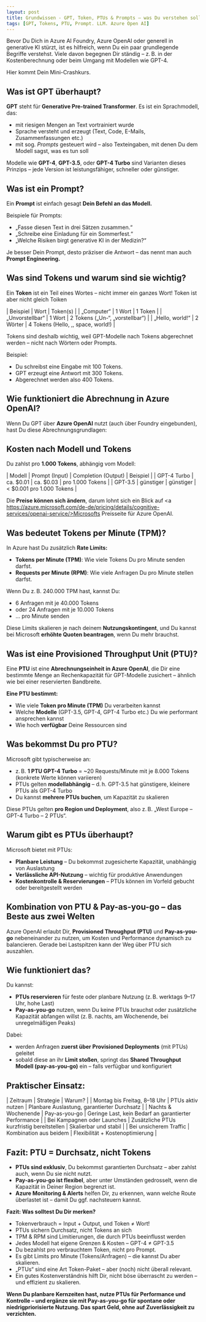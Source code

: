 ```yaml
---
layout: post
title: Grundwissen - GPT, Token, PTUs & Prompts – was Du verstehen solltest, bevor Du loslegst
tags: [GPT, Tokens, PTU, Prompt. LLM. Azure Open AI]
---
```


Bevor Du Dich in Azure AI Foundry, Azure OpenAI oder generell in generative KI stürzt, ist es hilfreich, wenn Du ein paar grundlegende Begriffe verstehst. Viele davon begegnen Dir ständig – z. B. in der Kostenberechnung oder beim Umgang mit Modellen wie GPT-4.

Hier kommt Dein Mini-Crashkurs.

## Was ist GPT überhaupt?
**GPT** steht für **Generative Pre-trained Transformer**. Es ist ein Sprachmodell, das:

- mit riesigen Mengen an Text vortrainiert wurde
- Sprache versteht und erzeugt (Text, Code, E-Mails, Zusammenfassungen etc.)
- mit sog. *Prompts* gesteuert wird – also Texteingaben, mit denen Du dem Modell sagst, was es tun soll

Modelle wie **GPT-4**, **GPT-3.5**, oder **GPT-4 Turbo** sind Varianten dieses Prinzips – jede Version ist leistungsfähiger, schneller oder günstiger.

## Was ist ein Prompt?
Ein **Prompt** ist einfach gesagt **Dein Befehl an das Modell.**

Beispiele für Prompts:
- „Fasse diesen Text in drei Sätzen zusammen.“
- „Schreibe eine Einladung für ein Sommerfest.“
- „Welche Risiken birgt generative KI in der Medizin?“

Je besser Dein Prompt, desto präziser die Antwort – das nennt man auch **Prompt Engineering.**

## Was sind Tokens und warum sind sie wichtig?
Ein **Token** ist ein Teil eines Wortes – nicht immer ein ganzes Wort!
Token ist aber nicht gleich Toiken

| Beispiel | Wort | Token(s) |
| „Computer“ |	1 Wort |	1 Token |
| „Unvorstellbar“ |	1 Wort |	2 Tokens („Un-“, „vorstellbar“) |
| „Hello, world!“ |	2 Wörter |	4 Tokens (Hello, ,, space, world!) |

Tokens sind deshalb wichtig, weil GPT-Modelle nach Tokens abgerechnet werden – nicht nach Wörtern oder Prompts.

Beispiel:

- Du schreibst eine Eingabe mit 100 Tokens.
- GPT erzeugt eine Antwort mit 300 Tokens.
- Abgerechnet werden also 400 Tokens.

## Wie funktioniert die Abrechnung in Azure OpenAI?
Wenn Du GPT über **Azure OpenAI** nutzt (auch über Foundry eingebunden), hast Du diese Abrechnungsgrundlagen:

## Kosten nach Modell und Tokens
Du zahlst pro **1.000 Tokens**, abhängig vom Modell:

| Modell |	Prompt (Input) |	Completion (Output) |	Beispiel |
| GPT-4 Turbo |	ca. $0.01	| ca. $0.03	| pro 1.000 Tokens |
| GPT-3.5	| günstiger	| günstiger	| < $0.001 pro 1.000 Tokens |

Die **Preise können sich ändern**, darum lohnt sich ein Blick auf <a https://azure.microsoft.com/de-de/pricing/details/cognitive-services/openai-service/>Microsofts Preisseite für Azure OpenAI</a>.

## Was bedeutet Tokens per Minute (TPM)?
In Azure hast Du zusätzlich **Rate Limits:**

- **Tokens per Minute (TPM)**: Wie viele Tokens Du pro Minute senden darfst.
- **Requests per Minute (RPM)**: Wie viele Anfragen Du pro Minute stellen darfst.

Wenn Du z. B. 240.000 TPM hast, kannst Du:

- 6 Anfragen mit je 40.000 Tokens
- oder 24 Anfragen mit je 10.000 Tokens
- … pro Minute senden

Diese Limits skalieren je nach deinem **Nutzungskontingent**, und Du kannst bei Microsoft **erhöhte Quoten beantragen**, wenn Du mehr brauchst.

## Was ist eine Provisioned Throughput Unit (PTU)?
Eine **PTU** ist eine **Abrechnungseinheit in Azure OpenAI**, die Dir eine bestimmte Menge an Rechenkapazität für GPT-Modelle zusichert – ähnlich wie bei einer reservierten Bandbreite.

**Eine PTU bestimmt:**
- Wie viele **Token pro Minute (TPM)** Du verarbeiten kannst
- Welche **Modelle** (GPT-3.5, GPT-4, GPT-4 Turbo etc.) Du wie performant ansprechen kannst
- Wie hoch **verfügbar** Deine Ressourcen sind

## Was bekommst Du pro PTU?
Microsoft gibt typischerweise an:

- z. B. **1 PTU GPT-4 Turbo** = ~20 Requests/Minute mit je 8.000 Tokens (konkrete Werte können variieren)
- PTUs gelten **modellabhängig** – d. h. GPT-3.5 hat günstigere, kleinere PTUs als GPT-4 Turbo
- Du kannst **mehrere PTUs buchen**, um Kapazität zu skalieren

Diese PTUs gelten **pro Region und Deployment**, also z. B. „West Europe – GPT-4 Turbo – 2 PTUs“.

## Warum gibt es PTUs überhaupt?
Microsoft bietet mit PTUs:

- **Planbare Leistung** – Du bekommst zugesicherte Kapazität, unabhängig von Auslastung
- **Verlässliche API-Nutzung** – wichtig für produktive Anwendungen
- **Kostenkontrolle & Reservierungen** – PTUs können im Vorfeld gebucht oder bereitgestellt werden

## Kombination von PTU & Pay-as-you-go – das Beste aus zwei Welten
Azure OpenAI erlaubt Dir, **Provisioned Throughput (PTU)** und **Pay-as-you-go** nebeneinander zu nutzen, um Kosten und Performance dynamisch zu balancieren.
Gerade bei Lastspitzen kann der Weg über PTU sich auszahlen.

## Wie funktioniert das?
Du kannst:

- **PTUs reservieren** für feste oder planbare Nutzung (z. B. werktags 9–17 Uhr, hohe Last)
- **Pay-as-you-go** nutzen, wenn Du keine PTUs brauchst oder zusätzliche Kapazität abfangen willst (z. B. nachts, am Wochenende, bei unregelmäßigen Peaks)

Dabei:

- werden Anfragen **zuerst über Provisioned Deployments** (mit PTUs) geleitet
- sobald diese an ihr **Limit stoßen**, springt das **Shared Throughput Modell (pay-as-you-go)** ein – falls verfügbar und konfiguriert

## Praktischer Einsatz:

| Zeitraum | Strategie | Warum? |
| Montag bis Freitag, 8–18 Uhr | PTUs aktiv nutzen | Planbare Auslastung, garantierter Durchsatz |
| Nachts & Wochenende | Pay-as-you-go | Geringe Last, kein Bedarf an garantierter Performance |
| Bei Kampagnen oder Launches | Zusätzliche PTUs kurzfristig bereitstellen | Skalierbar und stabil |
| Bei unsicherem Traffic | Kombination aus beidem |	Flexibilität + Kostenoptimierung |

## Fazit: PTU = Durchsatz, nicht Tokens
- **PTUs sind exklusiv**, Du bekommst garantierten Durchsatz – aber zahlst auch, wenn Du sie nicht nutzt.
- **Pay-as-you-go ist flexibel**, aber unter Umständen gedrosselt, wenn die Kapazität in Deiner Region begrenzt ist.
- **Azure Monitoring & Alerts** helfen Dir, zu erkennen, wann welche Route überlastet ist – damit Du ggf. nachsteuern kannst.


**Fazit: Was solltest Du Dir merken?**
- Tokenverbrauch = Input + Output, und Token ≠ Wort!
- PTUs sichern Durchsatz, nicht Tokens an sich
- TPM & RPM sind Limitierungen, die durch PTUs beeinflusst werden
- Jedes Modell hat eigene Grenzen & Kosten – GPT-4 ≠ GPT-3.5
- Du bezahlst pro verbrauchtem Token, nicht pro Prompt.
- Es gibt Limits pro Minute (Tokens/Anfragen) – die kannst Du aber skalieren.
- „PTUs“ sind eine Art Token-Paket – aber (noch) nicht überall relevant.
- Ein gutes Kostenverständnis hilft Dir, nicht böse überrascht zu werden – und effizient zu skalieren.

**Wenn Du planbare Kernzeiten hast, nutze PTUs für Performance und Kontrolle – und ergänze sie mit Pay-as-you-go für spontane oder niedrigpriorisierte Nutzung.
Das spart Geld, ohne auf Zuverlässigkeit zu verzichten.**
